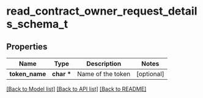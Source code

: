 # read_contract_owner_request_details_schema_t

## Properties
Name | Type | Description | Notes
------------ | ------------- | ------------- | -------------
**token_name** | **char \*** | Name of the token | [optional] 

[[Back to Model list]](../README.md#documentation-for-models) [[Back to API list]](../README.md#documentation-for-api-endpoints) [[Back to README]](../README.md)


